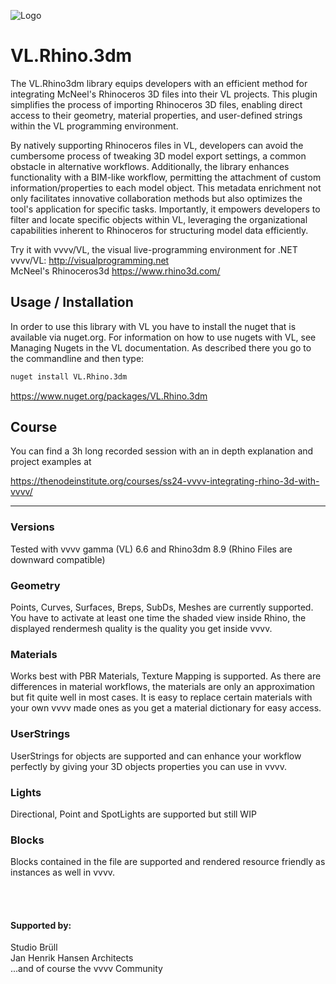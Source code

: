
![Logo](rhino3dmicon.png)

# VL.Rhino.3dm

The VL.Rhino3dm library equips developers with an efficient method for integrating McNeel's Rhinoceros 3D files into their VL projects. This plugin simplifies the process of importing Rhinoceros 3D files, enabling direct access to their geometry, material properties, and user-defined strings within the VL programming environment.

By natively supporting Rhinoceros files in VL, developers can avoid the cumbersome process of tweaking 3D model export settings, a common obstacle in alternative workflows. Additionally, the library enhances functionality with a BIM-like workflow, permitting the attachment of custom information/properties to each model object. This metadata enrichment not only facilitates innovative collaboration methods but also optimizes the tool's application for specific tasks. Importantly, it empowers developers to filter and locate specific objects within VL, leveraging the organizational capabilities inherent to Rhinoceros for structuring model data efficiently.


Try it with vvvv/VL, the visual live-programming environment for .NET<br>
vvvv/VL: http://visualprogramming.net<br>
McNeel's Rhinoceros3d
https://www.rhino3d.com/



## Usage / Installation
In order to use this library with VL you have to install the nuget that is available via nuget.org. For information on how to use nugets with VL, see Managing Nugets in the VL documentation. As described there you go to the commandline and then type:
```bash
nuget install VL.Rhino.3dm
```
 https://www.nuget.org/packages/VL.Rhino.3dm

## Course

You can find a 3h long recorded session with an in depth explanation and project examples at 

https://thenodeinstitute.org/courses/ss24-vvvv-integrating-rhino-3d-with-vvvv/

---
### Versions
Tested with vvvv gamma (VL) 6.6 and Rhino3dm 8.9 (Rhino Files are downward compatible)


### Geometry
Points, Curves, Surfaces, Breps, SubDs, Meshes are currently supported.
You have to activate at least one time the shaded view inside Rhino, the displayed rendermesh quality is the quality you get inside vvvv.

### Materials
Works best with PBR Materials, Texture Mapping is supported.
As there are differences in material workflows, the materials are only an approximation but fit quite well in most cases.
It is easy to replace certain materials with your own vvvv made ones as you get a material dictionary for easy access.

### UserStrings
UserStrings for objects are supported and can enhance your workflow perfectly by giving your 3D objects properties you can use in vvvv.

### Lights
Directional, Point and SpotLights are supported but still WIP

### Blocks
Blocks contained in the file are supported and rendered resource friendly as instances as well in vvvv.

<br><br>
#### Supported by:

Studio Brüll<br>
Jan Henrik Hansen Architects<br>
...and of course the vvvv Community


